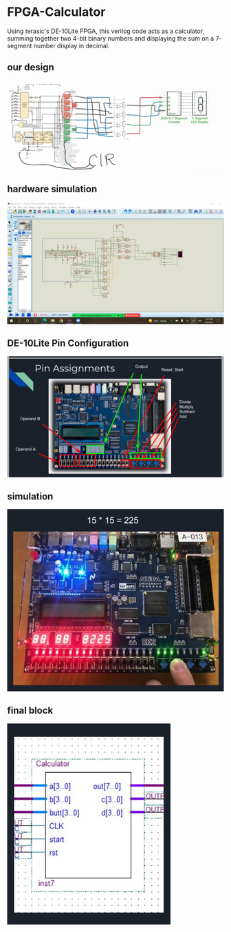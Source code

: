 # FPGA-Calculator
Using terasic's DE-10Lite FPGA, this verilog code acts as a calculator, summing together two 4-bit binary numbers and displaying the sum on a 7-segment number display in decimal.

## our design
![alt text](https://github.com/Abram1111/calculatro/blob/main/WhatsApp%20Image%202022-06-02%20at%2011.57.12%20PM.jpeg)
## hardware simulation
![alt text](https://github.com/Abram1111/calculatro/blob/main/WhatsApp%20Image%202022-06-08%20at%2010.00.19%20AM.jpeg)

## DE-10Lite Pin Configuration

![alt text](https://github.com/Abram1111/calculatro/blob/main/Screenshot%20(95).png)
## simulation
![alt text](https://github.com/Abram1111/calculatro/blob/main/Screenshot%20(96).png)
## final block
![alt text](https://github.com/Abram1111/calculatro/blob/main/Screenshot%202022-06-08%20080038.png)
